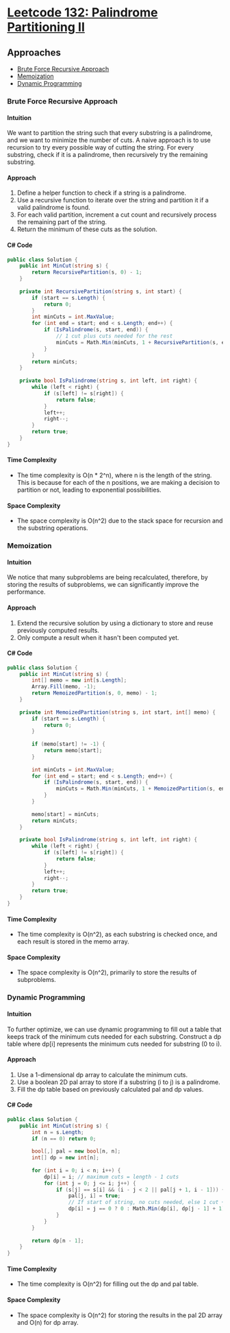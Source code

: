 # [Leetcode 132: Palindrome Partitioning II](https://leetcode.com/problems/palindrome-partitioning-ii/)

## Approaches
- [Brute Force Recursive Approach](#brute-force-recursive-approach)
- [Memoization](#memoization)
- [Dynamic Programming](#dynamic-programming)

### Brute Force Recursive Approach

#### Intuition
We want to partition the string such that every substring is a palindrome, and we want to minimize the number of cuts. A naive approach is to use recursion to try every possible way of cutting the string. For every substring, check if it is a palindrome, then recursively try the remaining substring.

#### Approach
1. Define a helper function to check if a string is a palindrome.
2. Use a recursive function to iterate over the string and partition it if a valid palindrome is found.
3. For each valid partition, increment a cut count and recursively process the remaining part of the string.
4. Return the minimum of these cuts as the solution.

#### C# Code
```csharp
public class Solution {
    public int MinCut(string s) {
        return RecursivePartition(s, 0) - 1;
    }
    
    private int RecursivePartition(string s, int start) {
        if (start == s.Length) {
            return 0;
        }
        int minCuts = int.MaxValue;
        for (int end = start; end < s.Length; end++) {
            if (IsPalindrome(s, start, end)) {
                // 1 cut plus cuts needed for the rest
                minCuts = Math.Min(minCuts, 1 + RecursivePartition(s, end + 1));
            }
        }
        return minCuts;
    }
    
    private bool IsPalindrome(string s, int left, int right) {
        while (left < right) {
            if (s[left] != s[right]) {
                return false;
            }
            left++;
            right--;
        }
        return true;
    }
}
```

#### Time Complexity
- The time complexity is O(n * 2^n), where n is the length of the string. This is because for each of the n positions, we are making a decision to partition or not, leading to exponential possibilities.
  
#### Space Complexity
- The space complexity is O(n^2) due to the stack space for recursion and the substring operations.

### Memoization

#### Intuition
We notice that many subproblems are being recalculated, therefore, by storing the results of subproblems, we can significantly improve the performance.

#### Approach
1. Extend the recursive solution by using a dictionary to store and reuse previously computed results.
2. Only compute a result when it hasn't been computed yet.

#### C# Code
```csharp
public class Solution {
    public int MinCut(string s) {
        int[] memo = new int[s.Length];
        Array.Fill(memo, -1);
        return MemoizedPartition(s, 0, memo) - 1;
    }
    
    private int MemoizedPartition(string s, int start, int[] memo) {
        if (start == s.Length) {
            return 0;
        }
        
        if (memo[start] != -1) {
            return memo[start];
        }
        
        int minCuts = int.MaxValue;
        for (int end = start; end < s.Length; end++) {
            if (IsPalindrome(s, start, end)) {
                minCuts = Math.Min(minCuts, 1 + MemoizedPartition(s, end + 1, memo));
            }
        }
        
        memo[start] = minCuts;
        return minCuts;
    }
    
    private bool IsPalindrome(string s, int left, int right) {
        while (left < right) {
            if (s[left] != s[right]) {
                return false;
            }
            left++;
            right--;
        }
        return true;
    }
}
```

#### Time Complexity
- The time complexity is O(n^2), as each substring is checked once, and each result is stored in the memo array.

#### Space Complexity
- The space complexity is O(n^2), primarily to store the results of subproblems.

### Dynamic Programming

#### Intuition
To further optimize, we can use dynamic programming to fill out a table that keeps track of the minimum cuts needed for each substring. Construct a dp table where dp[i] represents the minimum cuts needed for substring (0 to i).

#### Approach
1. Use a 1-dimensional dp array to calculate the minimum cuts.
2. Use a boolean 2D pal array to store if a substring (i to j) is a palindrome.
3. Fill the dp table based on previously calculated pal and dp values.

#### C# Code
```csharp
public class Solution {
    public int MinCut(string s) {
        int n = s.Length;
        if (n == 0) return 0;
        
        bool[,] pal = new bool[n, n];
        int[] dp = new int[n];
        
        for (int i = 0; i < n; i++) {
            dp[i] = i; // maximum cuts = length - 1 cuts
            for (int j = 0; j <= i; j++) {
                if (s[j] == s[i] && (i - j < 2 || pal[j + 1, i - 1])) {
                    pal[j, i] = true;
                    // If start of string, no cuts needed, else 1 cut + dp for previous part
                    dp[i] = j == 0 ? 0 : Math.Min(dp[i], dp[j - 1] + 1);
                }
            }
        }
        
        return dp[n - 1];
    }
}
```

#### Time Complexity
- The time complexity is O(n^2) for filling out the dp and pal table.

#### Space Complexity
- The space complexity is O(n^2) for storing the results in the pal 2D array and O(n) for dp array.

